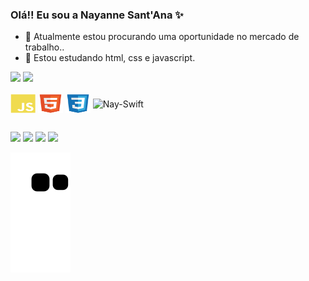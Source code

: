 ### Olá!! Eu sou a Nayanne Sant'Ana ✨



- 🔎 Atualmente estou procurando uma oportunidade no mercado de trabalho..
- 🌱 Estou estudando html, css e javascript.

<div>
  <img height="180em" src="https://github-readme-stats.vercel.app/api?username=nayannesvl&show_icons=true&theme=dark&include_all_commits=true&count_private=true"/>
  <img height="180em" src="https://github-readme-stats.vercel.app/api/top-langs/?username=nayannesvl&layout=compact&langs_count=16&theme=dark"/>
</div>
  
<div style="display: inline_block"><br>
  
  <img align="center" alt="Rafa-Js" height="30" width="40" src="https://raw.githubusercontent.com/devicons/devicon/master/icons/javascript/javascript-plain.svg">
  <img align="center" alt="Rafa-HTML" height="30" width="40" src="https://raw.githubusercontent.com/devicons/devicon/master/icons/html5/html5-original.svg">
  
  <img align="center" alt="Rafa-CSS" height="30" width="40" src="https://raw.githubusercontent.com/devicons/devicon/master/icons/css3/css3-original.svg">
  <img align="center" alt="Nay-Swift" height="30" width="40" src="https://cdn.jsdelivr.net/gh/devicons/devicon/icons/swift/swift-original.svg">
 
</div>

##
<div>
 
  <a href="https://instagram.com/nayannesantanav" target="_blank"><img src="https://img.shields.io/badge/-Instagram-%23E4405F?style=for-the-badge&logo=instagram&logoColor=white" target="_blank"></a>
 <a href="https://discord.gg/wNEUPNrrU2" target="_blank"><img src="https://img.shields.io/badge/Discord-7289DA?style=for-the-badge&logo=discord&logoColor=white" target="_blank"></a> 
  <a href = "mailto:nayannesantanav@gmail.com"><img src="https://img.shields.io/badge/Gmail-D14836?style=for-the-badge&logo=gmail&logoColor=white" target="_blank"></a>
  <a href="https://www.linkedin.com/in/nayannesvl/" target="_blank"><img src="https://img.shields.io/badge/-LinkedIn-%230077B5?style=for-the-badge&logo=linkedin&logoColor=white" target="_blank"></a>
</div>

  ![Snake animation](https://github.com/nayannesvl/nayannesvl/blob/output/github-contribution-grid-snake.svg)
